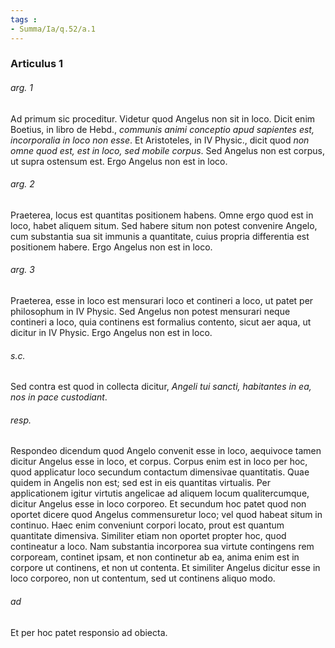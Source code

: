 ```yaml
---
tags : 
- Summa/Ia/q.52/a.1
---
```


### Articulus 1

###### arg. 1
Ad primum sic proceditur. Videtur quod Angelus non sit in loco. Dicit enim Boetius, in libro de Hebd., *communis animi conceptio apud sapientes est, incorporalia in loco non esse*. Et Aristoteles, in IV Physic., dicit quod *non omne quod est, est in loco, sed mobile corpus*. Sed Angelus non est corpus, ut supra ostensum est. Ergo Angelus non est in loco.

###### arg. 2
Praeterea, locus est quantitas positionem habens. Omne ergo quod est in loco, habet aliquem situm. Sed habere situm non potest convenire Angelo, cum substantia sua sit immunis a quantitate, cuius propria differentia est positionem habere. Ergo Angelus non est in loco.

###### arg. 3
Praeterea, esse in loco est mensurari loco et contineri a loco, ut patet per philosophum in IV Physic. Sed Angelus non potest mensurari neque contineri a loco, quia continens est formalius contento, sicut aer aqua, ut dicitur in IV Physic. Ergo Angelus non est in loco.

###### s.c.
Sed contra est quod in collecta dicitur, *Angeli tui sancti, habitantes in ea, nos in pace custodiant*.

###### resp.
Respondeo dicendum quod Angelo convenit esse in loco, aequivoce tamen dicitur Angelus esse in loco, et corpus. Corpus enim est in loco per hoc, quod applicatur loco secundum contactum dimensivae quantitatis. Quae quidem in Angelis non est; sed est in eis quantitas virtualis. Per applicationem igitur virtutis angelicae ad aliquem locum qualitercumque, dicitur Angelus esse in loco corporeo. Et secundum hoc patet quod non oportet dicere quod Angelus commensuretur loco; vel quod habeat situm in continuo. Haec enim conveniunt corpori locato, prout est quantum quantitate dimensiva. Similiter etiam non oportet propter hoc, quod contineatur a loco. Nam substantia incorporea sua virtute contingens rem corpoream, continet ipsam, et non continetur ab ea, anima enim est in corpore ut continens, et non ut contenta. Et similiter Angelus dicitur esse in loco corporeo, non ut contentum, sed ut continens aliquo modo.

###### ad 
Et per hoc patet responsio ad obiecta.

